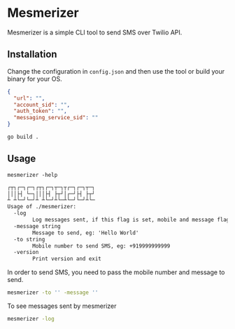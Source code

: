 # Mesmerizer

Mesmerizer is a simple CLI tool to send SMS over Twilio API.

## Installation

Change the configuration in `config.json` and then use the tool or build your binary for your OS.

```json
{
  "url": "",
  "account_sid": "",
  "auth_token": "",
  "messaging_service_sid": ""
}
```

```bash
go build .
```

## Usage
```mesmerizer -help```
```markdown
┌┬┐┌─┐┌─┐┌┬┐┌─┐┬─┐┬┌─┐┌─┐┬─┐
│││├┤ └─┐│││├┤ ├┬┘│┌─┘├┤ ├┬┘
┴ ┴└─┘└─┘┴ ┴└─┘┴└─┴└─┘└─┘┴└─
Usage of ./mesmerizer:
  -log
    	Log messages sent, if this flag is set, mobile and message flags are ignored
  -message string
    	Message to send, eg: 'Hello World'
  -to string
    	Mobile number to send SMS, eg: +919999999999
  -version
    	Print version and exit

```

In order to send SMS, you need to pass the mobile number and message to send.

```bash
mesmerizer -to '' -message ''
```
To see messages sent by mesmerizer

```bash
mesmerizer -log
```
